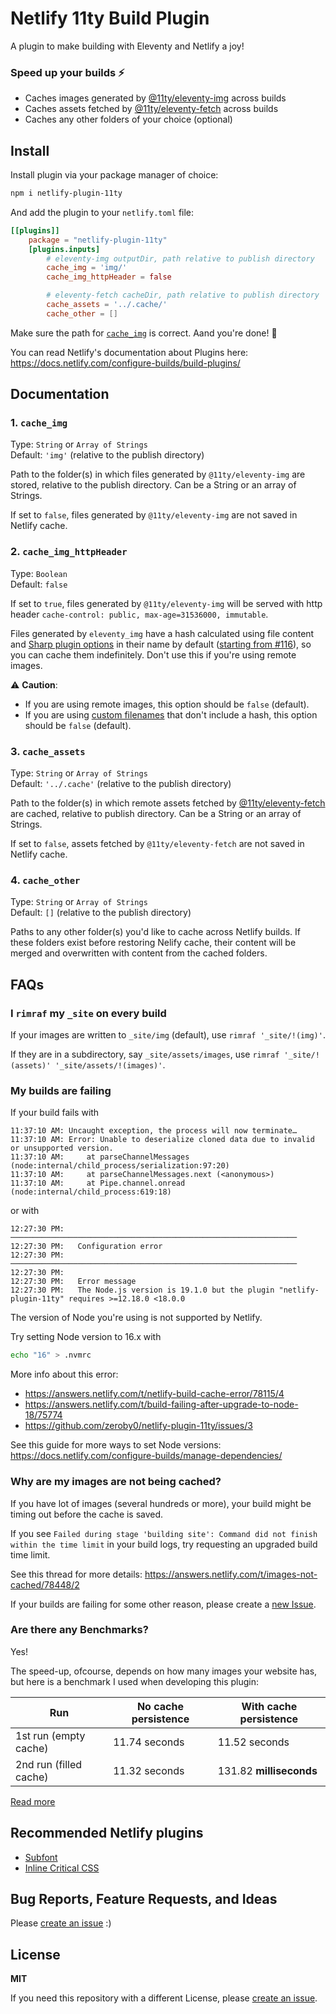# Netlify 11ty Build Plugin

A plugin to make building with Eleventy and Netlify a joy!

### Speed up your builds ⚡

- Caches images generated by
  [@11ty/eleventy-img](https://github.com/11ty/eleventy-img) across builds
- Caches assets fetched by
  [@11ty/eleventy-fetch](https://github.com/11ty/eleventy-fetch) across builds
- Caches any other folders of your choice (optional)

## Install

Install plugin via your package manager of choice:

```bash
npm i netlify-plugin-11ty
```

And add the plugin to your `netlify.toml` file:

```toml
[[plugins]]
    package = "netlify-plugin-11ty"
    [plugins.inputs]
        # eleventy-img outputDir, path relative to publish directory
        cache_img = 'img/'
        cache_img_httpHeader = false

        # eleventy-fetch cacheDir, path relative to publish directory
        cache_assets = '../.cache/'
        cache_other = []
```

Make sure the path for [`cache_img`](#1-cache_img) is correct. Aand you're done!
🥳

You can read Netlify's documentation about Plugins here:
https://docs.netlify.com/configure-builds/build-plugins/


## Documentation

### 1. `cache_img`

Type: `String` or `Array of Strings`  
Default: `'img'` (relative to the publish directory)

Path to the folder(s) in which files generated by `@11ty/eleventy-img` are
stored, relative to the publish directory. Can be a String or an array of
Strings.

If set to `false`, files generated by `@11ty/eleventy-img` are not saved in
Netlify cache.

### 2. `cache_img_httpHeader`

Type: `Boolean`  
Default: `false`

If set to `true`, files generated by `@11ty/eleventy-img` will be served with
http header `cache-control: public, max-age=31536000, immutable`.

Files generated by `eleventy_img` have a hash calculated using file content and
[Sharp plugin options](https://www.11ty.dev/docs/plugins/image/#advanced-control-of-sharp-image-processor)
in their name by default
([starting from #116](https://github.com/11ty/eleventy-img/pull/116)), so you
can cache them indefinitely. Don't use this if you're using remote images.

:warning: **Caution**:

- If you are using remote images, this option should be `false` (default).
- If you are using
  [custom filenames](https://www.11ty.dev/docs/plugins/image/#custom-filenames-new-in-image-0.4.0)
  that don't include a hash, this option should be `false` (default).

### 3. `cache_assets`

Type: `String` or `Array of Strings`  
Default: `'../.cache'` (relative to the publish directory)

Path to the folder(s) in which remote assets fetched by
[@11ty/eleventy-fetch](https://github.com/11ty/eleventy-fetch) are cached,
relative to publish directory. Can be a String or an array of Strings.

If set to `false`, assets fetched by `@11ty/eleventy-fetch` are not saved in
Netlify cache.

### 4. `cache_other`

Type: `String` or `Array of Strings`  
Default: `[]` (relative to the publish directory)

Paths to any other folder(s) you'd like to cache across Netlify builds. If these
folders exist before restoring Nelify cache, their content will be merged and
overwritten with content from the cached folders.

## FAQs

### I `rimraf` my `_site` on every build

If your images are written to `_site/img` (default), use
`rimraf '_site/!(img)'`.

If they are in a subdirectory, say `_site/assets/images`, use
`rimraf '_site/!(assets)' '_site/assets/!(images)'`.

### My builds are failing

If your build fails with

```log
11:37:10 AM: Uncaught exception, the process will now terminate…
11:37:10 AM: Error: Unable to deserialize cloned data due to invalid or unsupported version.
11:37:10 AM:     at parseChannelMessages (node:internal/child_process/serialization:97:20)
11:37:10 AM:     at parseChannelMessages.next (<anonymous>)
11:37:10 AM:     at Pipe.channel.onread (node:internal/child_process:619:18)
```

or with

```log
12:27:30 PM: ────────────────────────────────────────────────────────────────
12:27:30 PM:   Configuration error                                           
12:27:30 PM: ────────────────────────────────────────────────────────────────
12:27:30 PM: ​
12:27:30 PM:   Error message
12:27:30 PM:   The Node.js version is 19.1.0 but the plugin "netlify-plugin-11ty" requires >=12.18.0 <18.0.0
```

The version of Node you're using is not supported by Netlify.

Try setting Node version to 16.x with

```bash
echo "16" > .nvmrc
```

More info about this error:

- https://answers.netlify.com/t/netlify-build-cache-error/78115/4
- https://answers.netlify.com/t/build-failing-after-upgrade-to-node-18/75774
- https://github.com/zeroby0/netlify-plugin-11ty/issues/3

See this guide for more ways to set Node versions:
https://docs.netlify.com/configure-builds/manage-dependencies/

### Why are my images are not being cached?

If you have lot of images (several hundreds or more), 
your build might be timing out before the cache is saved.

If you see `Failed during stage 'building site': Command did not finish within the time limit`
in your build logs, try requesting an upgraded build time limit.

See this thread for more details: https://answers.netlify.com/t/images-not-cached/78448/2

If your builds are failing for some other reason, please create a 
[new Issue](https://github.com/zeroby0/netlify-plugin-11ty/issues).

### Are there any Benchmarks?

Yes!

The speed-up, ofcourse, depends on how many images your website has, but here is
a benchmark I used when developing this plugin:

| Run                    | No cache persistence | With cache persistence  |
| ---------------------- | -------------------- | ----------------------- |
| 1st run (empty cache)  | 11.74 seconds        | 11.52 seconds           |
| 2nd run (filled cache) | 11.32 seconds        | 131.82 **milliseconds** |

[Read more](https://github.com/11ty/eleventy-img/pull/116#issuecomment-882870369)

## Recommended Netlify plugins

- [Subfont](https://github.com/munter/netlify-plugin-subfont)
- [Inline Critical CSS](https://github.com/Tom-Bonnike/netlify-plugin-inline-critical-css#readme)

## Bug Reports, Feature Requests, and Ideas

Please
[create an issue](https://github.com/zeroby0/netlify-plugin-11ty/issues/new/) :)

## License

**MIT**

If you need this repository with a different License, please
[create an issue](https://github.com/zeroby0/netlify-plugin-11ty/issues/new/).

